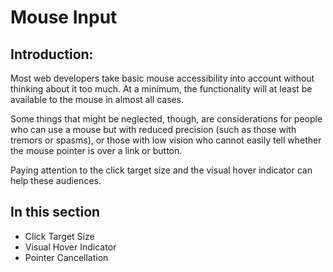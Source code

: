 # Mouse Input

## Introduction:

Most web developers take basic mouse accessibility into account without thinking about it too much. At a minimum, the functionality will at least be available to the mouse in almost all cases. 

Some things that might be neglected, though, are considerations for people who can use a mouse but with reduced precision (such as those with tremors or spasms), or those with low vision who cannot easily tell whether the mouse pointer is over a link or button.

Paying attention to the click target size and the visual hover indicator can help these audiences.

## In this section

- Click Target Size
- Visual Hover Indicator
- Pointer Cancellation

